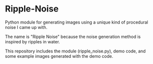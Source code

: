 # Ripple-Noise
Python module for generating images using a unique kind of procedural noise I came up with.

The name is "Ripple Noise" because the noise generation method is inspired by ripples in water.

This repository includes the module (ripple_noise.py), demo code, and some example images generated with the demo code.
